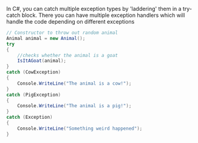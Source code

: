 In C#, you can catch multiple exception types by 'laddering' them in a try-catch block. There you can have multiple exception handlers which will handle the code depending on different exceptions

```C#
// Constructor to throw out random animal
Animal animal = new Animal();
try
{
	//checks whether the animal is a goat
	IsItAGoat(animal);
}
catch (CowException)
{
	Console.WriteLine("The animal is a cow!");
}
catch (PigException)
{
	Console.WriteLine("The animal is a pig!");
}
catch (Exception)
{
	Console.WriteLine("Something weird happened");
}
```